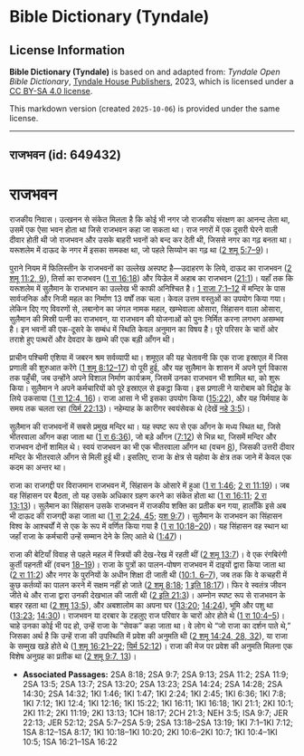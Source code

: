 # Bible Dictionary (Tyndale)

## License Information

**Bible Dictionary (Tyndale)** is based on and adapted from: _Tyndale Open Bible Dictionary_, [Tyndale House Publishers](https://tyndaleopenresources.com/), 2023, which is licensed under a [CC BY-SA 4.0 license](https://creativecommons.org/licenses/by-sa/4.0/legalcode.en).

This markdown version (created `2025-10-06`) is provided under the same license.



--------------------------------

## राजभवन (id: 649432)

राजभवन
======

राजकीय निवास। उत्खनन से संकेत मिलता है कि कोई भी नगर जो राजकीय संरक्षण का आनन्द लेता था, उसमें एक ऐसा भवन होता था जिसे राजभवन कहा जा सकता था। राज नगरों में एक दूसरी घेरने वाली दीवार होती थी जो राजभवन और उसके बाहरी भवनों को बन्द कर देती थी, जिससे नगर का गढ़ बनता था। यरूशलेम में दाऊद के नगर में इसका समकक्ष था, जो पहले सिय्योन का गढ़ था ([2 शमू 5:7–9](https://ref.ly/2Sam5:7-2Sam5:9))।

पुराने नियम में फिलिस्तीन के राजभवनों का उल्लेख अस्पष्ट है—उदाहरण के लिये, दाऊद का राजभवन ([2 शमू 11:2, 9](https://ref.ly/2Sam11:2,2Sam11:9)), तिर्सा का राजभवन ([1 रा 16:18](https://ref.ly/1Kgs16:18)) और यिज्रेल में अहाब का राजभवन ([21:1](https://ref.ly/1Kgs21:1))। यहाँ तक कि यरूशलेम में सुलैमान के राजभवन का उल्लेख भी काफी अनिश्चित है। [1 राजा 7:1–12](https://ref.ly/1Kgs7:1-1Kgs7:12) में मन्दिर के पास सार्वजनिक और निजी महल का निर्माण 13 वर्षों तक चला। केवल उत्तम वस्तुओं का उपयोग किया गया। लेकिन दिए गए विवरणों से, लबानोन का जंगल नामक महल, खम्भेवाला ओसारा, सिंहासन वाला ओसारा, सुलैमान की मिस्री पत्नी का राजभवन, या राजभवन की योजनाओं को पुनः निर्मित करना लगभग असम्भव है। इन भवनों की एक\-दूसरे के सम्बंध में स्थिति केवल अनुमान का विषय है। पूरे परिसर के चारों ओर तराशे हुए पत्थरों और देवदार के खम्भे की एक बड़ी आँगन थी।

प्राचीन पश्चिमी एशिया में जबरन श्रम सर्वव्यापी था। शमूएल की यह चेतावनी कि एक राजा इस्राएल में जिस प्रणाली की शुरुआत करेंगे ([1 शमू 8:12–17](https://ref.ly/1Sam8:12-1Sam8:17)) वो पूरी हुई, और यह सुलैमान के शासन में अपने पूर्ण विकास तक पहुँची, जब उन्होंने अपने विशाल निर्माण कार्यक्रम, जिसमें उनका राजभवन भी शामिल था, को शुरू किया। सुलैमान ने अपने कर्मचारियों को पूरे इस्राएल से इकट्ठा किया। इस प्रणाली ने यारोबाम को विद्रोह के लिये उकसाया ([1 रा 12:4, 16](https://ref.ly/1Kgs12:4,1Kgs12:16))। राजा आसा ने भी इसका उपयोग किया ([15:22](https://ref.ly/1Kgs15:22)), और यह यिर्मयाह के समय तक चलता रहा ([यिर्म 22:13](https://ref.ly/Jer22:13))। नहेम्याह के कारीगर स्वयंसेवक थे (देखें [नहे 3:5](https://ref.ly/Neh3:5))।

सुलैमान की राजभवनों में सबसे प्रमुख मन्दिर था। यह स्पष्ट रूप से एक आँगन के मध्य स्थित था, जिसे भीतरवाला आँगन कहा जाता था ([1 रा 6:36](https://ref.ly/1Kgs6:36)), जो बड़े आँगन ([7:12](https://ref.ly/1Kgs7:12)) से भिन्न था, जिसमें मन्दिर और राजभवन दोनों शामिल थे। स्वयं राजभवन का भी एक भीतरवाला आँगन था (वचन [8](https://ref.ly/1Kgs7:8)), जिसकी उत्तरी दीवार मन्दिर के भीतरवाले आँगन से मिली हुई थी। इसलिए, राजा के क्षेत्र से यहोवा के क्षेत्र तक जाने में केवल एक कदम का अन्तर था।

राजा का राजगद्दी पर विराजमान राजभवन में, सिंहासन के ओसारे में हुआ ([1 रा 1:46](https://ref.ly/1Kgs1:46); [2 रा 11:19](https://ref.ly/2Kgs11:19))। जब वह सिंहासन पर बैठता, तो यह उसके अधिकार ग्रहण करने का संकेत होता था ([1 रा 16:11](https://ref.ly/1Kgs16:11); [2 रा 13:13](https://ref.ly/2Kgs13:13))। सुलैमान का सिंहासन उसके राजभवन में राजकीय शक्ति का प्रतीक बन गया, हालाँकि इसे अब भी दाऊद की राजगद्दी कहा जाता था ([1 रा 2:24, 45](https://ref.ly/1Kgs2:24,1Kgs2:45); [यश 9:7](https://ref.ly/Isa9:7))। सुलैमान के राजभवन का सिंहासन विश्व के आश्चर्यों में से एक के रूप में वर्णित किया गया है ([1 रा 10:18–20](https://ref.ly/1Kgs10:18-1Kgs10:20))। यह सिंहासन वह स्थान था जहाँ राजा के कर्मचारी उन्हें सम्मान देने के लिए आते थे ([1:47](https://ref.ly/1Kgs1:47))।

राजा की बेटियाँ विवाह से पहले महल में स्त्रियों की देख\-रेख में रहती थीं ([2 शमू 13:7](https://ref.ly/2Sam13:7))। वे एक रंगबिरंगी कुर्ती पहनती थीं (वचन [18–19](https://ref.ly/2Sam13:18-2Sam13:19))। राजा के पुत्रों का पालन\-पोषण राजभवन में दाइयों द्वारा किया जाता था ([2 रा 11:2](https://ref.ly/2Kgs11:2)) और नगर के पुरनियों के अधीन शिक्षा दी जाती थी ([10:1, 6–7](https://ref.ly/2Kgs10:1,2Kgs10:6-2Kgs10:7)), जब तक कि वे कचहरी में कुछ कर्तव्यों का पालन करने में सक्षम नहीं हो जाते ([2 शमू 8:18](https://ref.ly/2Sam8:18); [1 इति 18:17](https://ref.ly/1Chr18:17))। फिर वे स्वतंत्र जीवन जीते थे और राजा द्वारा उनकी देखभाल की जाती थी ([2 इति 21:3](https://ref.ly/2Chr21:3))। अम्नोन स्पष्ट रूप से राजभवन के बाहर रहता था ([2 शमू 13:5](https://ref.ly/2Sam13:5)), और अबशालोम का अपना घर ([13:20](https://ref.ly/2Sam13:20); [14:24](https://ref.ly/2Sam14:24)), भूमि और पशु था ([13:23](https://ref.ly/2Sam13:23); [14:30](https://ref.ly/2Sam14:30))। राजभवन या दरबार के टहलुए राज परिवार के चारों ओर होते थे ([1 रा 10:4–5](https://ref.ly/1Kgs10:4-1Kgs10:5))। चाहे उनका कोई भी पद हो, उन्हें राजा के “सेवक” कहा जाता था। वे लोग थे “जो राजा का दर्शन पाते थे,” जिसका अर्थ है कि उन्हें राजा की उपस्थिति में प्रवेश की अनुमति थी ([2 शमू 14:24, 28, 32](https://ref.ly/2Sam14:24,2Sam14:28,2Sam14:32)), या राजा के सम्मुख खड़े होते थे ([1 शमू 16:21–22](https://ref.ly/1Sam16:21-1Sam16:22); [यिर्म 52:12](https://ref.ly/Jer52:12))। राजा की मेज पर प्रवेश की अनुमति मिलना एक विशेष अनुग्रह का प्रतीक था ([2 शमू 9:7, 13](https://ref.ly/2Sam9:7,2Sam9:13))।

* **Associated Passages:** 2SA 8:18; 2SA 9:7; 2SA 9:13; 2SA 11:2; 2SA 11:9; 2SA 13:5; 2SA 13:7; 2SA 13:20; 2SA 13:23; 2SA 14:24; 2SA 14:28; 2SA 14:30; 2SA 14:32; 1KI 1:46; 1KI 1:47; 1KI 2:24; 1KI 2:45; 1KI 6:36; 1KI 7:8; 1KI 7:12; 1KI 12:4; 1KI 12:16; 1KI 15:22; 1KI 16:11; 1KI 16:18; 1KI 21:1; 2KI 10:1; 2KI 11:2; 2KI 11:19; 2KI 13:13; 1CH 18:17; 2CH 21:3; NEH 3:5; ISA 9:7; JER 22:13; JER 52:12; 2SA 5:7–2SA 5:9; 2SA 13:18–2SA 13:19; 1KI 7:1–1KI 7:12; 1SA 8:12–1SA 8:17; 1KI 10:18–1KI 10:20; 2KI 10:6–2KI 10:7; 1KI 10:4–1KI 10:5; 1SA 16:21–1SA 16:22

